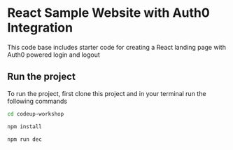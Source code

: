 # React Sample Website with Auth0 Integration

This code base includes starter code for creating a React landing page with Auth0 powered login and logout

## Run the project 

To run the project, first clone this project and in your terminal run the following commands

```bash
cd codeup-workshop

npm install

npm run dec
```